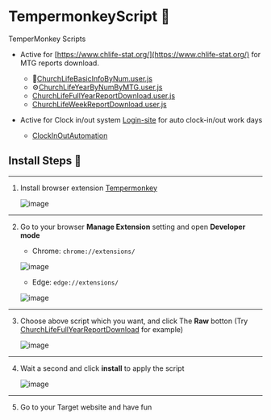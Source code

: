 # TempermonkeyScript 🐒
TemperMonkey Scripts

- Active for [https://www.chlife-stat.org/](https://www.chlife-stat.org/) for MTG reports download.
   - 👤[ChurchLifeBasicInfoByNum.user.js](https://github.com/Fi5herL/TempermonkeyScript/raw/refs/heads/main/ChurchLifeBasicInfoByNum.user.js)
   - ⚙️[ChurchLifeYearByNumByMTG.user.js](https://github.com/Fi5herL/TempermonkeyScript/raw/refs/heads/main/ChurchLifeYearByNumByMTG.user.js)
   - [ChurchLifeFullYearReportDownload.user.js](https://github.com/Fi5herL/TempermonkeyScript/raw/refs/heads/main/ChurchLifeFullYearReportDownload.user.js)
   - [ChurchLifeWeekReportDownload.user.js](https://github.com/Fi5herL/TempermonkeyScript/raw/refs/heads/main/ChurchLifeWeekReportDownload.user.js)

- Active for Clock in/out system [Login-site](https://fa-eups-saasfaprod1.fa.ocs.oraclecloud.com/) for auto clock-in/out work days
   - [ClockInOutAutomation]()

## Install Steps 👟

---

1. Install browser extension [Tempermonkey](https://www.tampermonkey.net/)

   ![image](https://github.com/user-attachments/assets/1bcbc6f9-3ad2-463e-8bfb-8b14f3156bda)

---

2. Go to your browser **Manage Extension** setting and open **Developer mode**

   - Chrome: ``` chrome://extensions/ ```
   
   ![image](https://github.com/user-attachments/assets/4f470393-e217-436a-8b95-02cd18ba6f3c)

   - Edge: ``` edge://extensions/ ```

   ![image](https://github.com/user-attachments/assets/399ebbaf-b8eb-49c6-a976-68fae908caac)

---

3. Choose above script which you want, and click The **Raw** botton (Try [ChurchLifeFullYearReportDownload](https://github.com/Fi5herL/TempermonkeyScript/blob/main/ChurchLifeFullYearReportDownload.user.js) for example)

   ![image](https://github.com/user-attachments/assets/00098465-2c61-4a2d-b239-c1399334a873)

---

4. Wait a second and click **install** to apply the script

   ![image](https://github.com/user-attachments/assets/1c72f724-ca68-4f8b-a977-058c3c9adf14)

---

5. Go to your Target website and have fun
